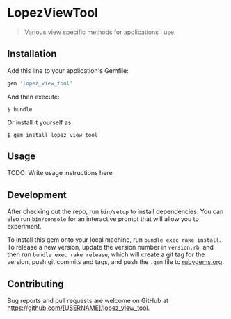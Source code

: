 # LopezViewTool

> Various view specific methods for applications I use.

## Installation

Add this line to your application's Gemfile:

```ruby
gem 'lopez_view_tool'
```

And then execute:

    $ bundle

Or install it yourself as:

    $ gem install lopez_view_tool

## Usage

TODO: Write usage instructions here

## Development

After checking out the repo, run `bin/setup` to install dependencies. You can also run `bin/console` for an interactive prompt that will allow you to experiment.

To install this gem onto your local machine, run `bundle exec rake install`. To release a new version, update the version number in `version.rb`, and then run `bundle exec rake release`, which will create a git tag for the version, push git commits and tags, and push the `.gem` file to [rubygems.org](https://rubygems.org).

## Contributing

Bug reports and pull requests are welcome on GitHub at https://github.com/[USERNAME]/lopez_view_tool.
